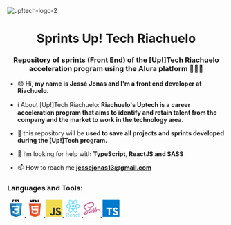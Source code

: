 ![up!tech-logo-2](https://user-images.githubusercontent.com/29109974/120714218-4dd86600-c499-11eb-9cba-397f9252b0bb.png)

<h1 align="center">Sprints Up! Tech Riachuelo</h1>

<h3 align="center">Repository of sprints (Front End) of the [Up!]Tech Riachuelo acceleration program using the Alura platform 👩🏻‍💻</h3>

- 😊 Hi, **my name is Jessé Jonas and I'm a front end developer at Riachuelo.**

- ℹ About [Up!]Tech Riachuelo: **Riachuelo's Uptech is a career acceleration program that aims to identify and retain talent from the company and the market to work in the technology area.**

- 📁 this repository will be **used to save all projects and sprints developed during the [Up!]Tech program.**

- 🤝 I’m looking for help with **TypeScript, ReactJS and SASS**

- 📫 How to reach me **jessejonas13@gmail.com**


<h3 align="left">Languages and Tools:</h3>
<p align="left"> <a href="https://www.w3schools.com/css/" target="_blank"> <img src="https://raw.githubusercontent.com/devicons/devicon/master/icons/css3/css3-original-wordmark.svg" alt="css3" width="40" height="40"/> </a> <a href="https://www.w3.org/html/" target="_blank"> <img src="https://raw.githubusercontent.com/devicons/devicon/master/icons/html5/html5-original-wordmark.svg" alt="html5" width="40" height="40"/> </a> <a href="https://developer.mozilla.org/en-US/docs/Web/JavaScript" target="_blank"> <img src="https://raw.githubusercontent.com/devicons/devicon/master/icons/javascript/javascript-original.svg" alt="javascript" width="40" height="40"/> </a> <a href="https://reactjs.org/" target="_blank"> <img src="https://raw.githubusercontent.com/devicons/devicon/master/icons/react/react-original-wordmark.svg" alt="react" width="40" height="40"/> </a> <a href="https://sass-lang.com" target="_blank"> <img src="https://raw.githubusercontent.com/devicons/devicon/master/icons/sass/sass-original.svg" alt="sass" width="40" height="40"/> </a> <a href="https://www.typescriptlang.org/" target="_blank"> <img src="https://raw.githubusercontent.com/devicons/devicon/master/icons/typescript/typescript-original.svg" alt="typescript" width="40" height="40"/> </a> </p>

